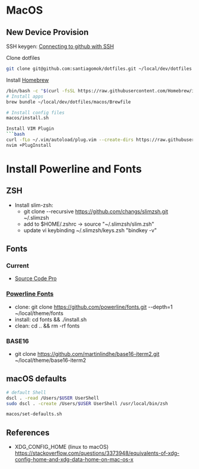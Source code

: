 # MacOS

## New Device Provision
SSH keygen: [Connecting to github with SSH](https://help.github.com/en/github/authenticating-to-github/connecting-to-github-with-ssh)

Clone dotfiles
```bash
git clone git@github.com:santiagomok/dotfiles.git ~/local/dev/dotfiles
```

Install [Homebrew](https://brew.sh)
```bash
/bin/bash -c "$(curl -fsSL https://raw.githubusercontent.com/Homebrew/install/master/install.sh)"
# Install apps
brew bundle ~/local/dev/dotfiles/macos/Brewfile

# Install config files
macos/install.sh

Install VIM Plugin 
```bash
curl -fLo ~/.vim/autoload/plug.vim --create-dirs https://raw.githubusercontent.com/junegunn/vim-plug/master/plug.vim
nvim +PlugInstall
```

# Install Powerline and Fonts
## ZSH
- Install slim-zsh: 
  - git clone --recursive https://github.com/changs/slimzsh.git ~/.slimzsh
  - add to $HOME/.zshrc -> source "~/.slimzsh/slim.zsh"
  - update vi keybinding ~/.slimzsh/keys.zsh "bindkey -v"

## Fonts
### Current 
- [Source Code Pro](https://fonts.google.com/specimen/Source+Code+Pro)
### [Powerline Fonts](https://github.com/powerline/fonts)
- clone: git clone https://github.com/powerline/fonts.git --depth=1 ~/local/theme/fonts
- install: cd fonts && ./install.sh
- clean: cd .. && rm -rf fonts
### BASE16
- git clone https://github.com/martinlindhe/base16-iterm2.git ~/local/theme/base16-iterm2

## macOS defaults 
```bash
# default Shell
dscl . -read /Users/$USER UserShell
sudo dscl . -create /Users/$USER UserShell /usr/local/bin/zsh

macos/set-defaults.sh
```


## References
- XDG_CONFIG_HOME (linux to macOS)
  https://stackoverflow.com/questions/3373948/equivalents-of-xdg-config-home-and-xdg-data-home-on-mac-os-x
